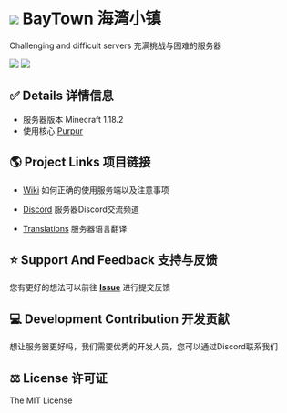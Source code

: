 # <img src ="https://s2.loli.net/2022/03/22/mLta7NKT4QhkB3H.png" /> BayTown 海湾小镇

Challenging and difficult servers 充满挑战与困难的服务器

<a href="https://github.com/konsheng/BayTown/issues/">
<img src="https://img.shields.io/bitbucket/issues/Konsheng/BayTown?label=Issue%20%E9%97%AE%E9%A2%98&style=flat-square" /></a>
<a href="https://github.com/konsheng/BayTown/actions/">
<img src="https://img.shields.io/appveyor/build/konsheng/BayTown?label=Build%20%E6%9E%84%E5%BB%BA&style=flat-square" /></a>

## ✅ Details 详情信息

* 服务器版本 Minecraft 1.18.2
* 使用核心 [Purpur](https://purpurmc.org/)

## :earth_americas: Project Links 项目链接

* [Wiki](https://wiki.baytown.cn/) 如何正确的使用服务端以及注意事项

* [Discord](https://discord.gg/a5pqGU2d) 服务器Discord交流频道

* [Translations](https://translations.baytown.cn/) 服务器语言翻译

## :star: Support And Feedback 支持与反馈

您有更好的想法可以前往 [**Issue**](https://github.com/konsheng/BayTown/issues) 进行提交反馈

## :computer: Development Contribution 开发贡献

想让服务器更好吗，我们需要优秀的开发人员，您可以通过Discord联系我们

## :balance_scale: License 许可证

The MIT License
